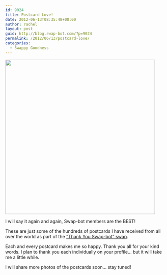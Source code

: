 ```yaml
---
id: 9024
title: Postcard Love!
date: 2012-06-13T08:35:48+00:00
author: rachel
layout: post
guid: http://blog.swap-bot.com/?p=9024
permalink: /2012/06/13/postcard-love/
categories:
  - Swappy Goodness
---
```

<img src="http://blog.swap-bot.com/wp-content/uploads/2012/06/postcards.jpg" alt="" title="postcards" width="470" height="485" class="alignnone size-full wp-image-9027" />

I will say it again and again, Swap-bot members are the BEST!

These are just some of the hundreds of postcards I have received from all over the world as part of the [&#8220;Thank You Swap-bot&#8221; swap](http://www.swap-bot.com/swap/show/118529). 

Each and every postcard makes me so happy. Thank you all for your kind words. I plan to thank you each individually on your profile&#8230; but it will take me a little while. 

I will share more photos of the postcards soon&#8230; stay tuned!